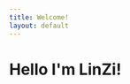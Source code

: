 ```yaml
---
title: Welcome!
layout: default
---
```

<h1> Hello I'm LinZi! </h1>
<p><style = "text-align: left"> img <src= "Website/cover.JPG">
  width = "200"
  height = "auto" /></p>

I'm a Technical Project Manager with a strong background in software engineering leading technical development teams to success through leadership and the understanding of software development. Educated in Technical Project Management from the University of Denver to lead teams using Waterfall and Agile methodologies specializing in Scrum and Kanban frameworks as well as Software and Project Management lifecycles. I thrive by collaborating in team environments to meet goals and deliver quality projects. 

